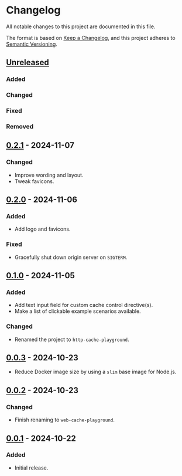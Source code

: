 # Changelog

All notable changes to this project are documented in this file.

The format is based on [Keep a Changelog](https://keepachangelog.com/en/1.0.0/),
and this project adheres to [Semantic Versioning](https://semver.org/spec/v2.0.0.html).

## [Unreleased]

### Added
### Changed
### Fixed
### Removed

## [0.2.1] - 2024-11-07

### Changed

- Improve wording and layout.
- Tweak favicons.

## [0.2.0] - 2024-11-06

### Added

- Add logo and favicons.

### Fixed

- Gracefully shut down origin server on `SIGTERM`.

## [0.1.0] - 2024-11-05

### Added

- Add text input field for custom cache control directive(s).
- Make a list of clickable example scenarios available.

### Changed

- Renamed the project to `http-cache-playground`.

## [0.0.3] - 2024-10-23

- Reduce Docker image size by using a `slim` base image for Node.js.

## [0.0.2] - 2024-10-23

### Changed

- Finish renaming to `web-cache-playground`.

## [0.0.1] - 2024-10-22

### Added

- Initial release.

[Unreleased]: https://github.com/hilverd/http-cache-playground/compare/v0.2.1...HEAD
[0.2.1]: https://github.com/hilverd/http-cache-playground/compare/v0.2.0...v0.2.1
[0.2.0]: https://github.com/hilverd/http-cache-playground/compare/v0.1.0...v0.2.0
[0.1.0]: https://github.com/hilverd/http-cache-playground/compare/v0.0.3...v0.1.0
[0.0.3]: https://github.com/hilverd/http-cache-playground/compare/v0.0.2...v0.0.3
[0.0.2]: https://github.com/hilverd/http-cache-playground/compare/v0.0.1...v0.0.2
[0.0.1]: https://github.com/hilverd/http-cache-playground/releases/tag/v0.0.1
